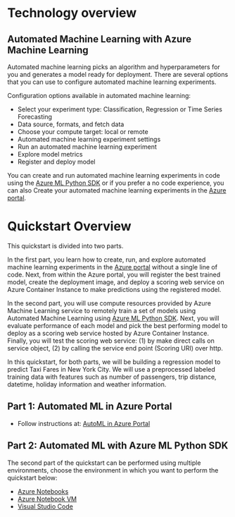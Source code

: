 # Technology overview

## Automated Machine Learning with Azure Machine Learning
Automated machine learning picks an algorithm and hyperparameters for you and generates a model ready for deployment. There are several options that you can use to configure automated machine learning experiments.

Configuration options available in automated machine learning:

- Select your experiment type: Classification, Regression or Time Series Forecasting
- Data source, formats, and fetch data
- Choose your compute target: local or remote
- Automated machine learning experiment settings
- Run an automated machine learning experiment
- Explore model metrics
- Register and deploy model

You can create and run automated machine learning experiments in code using the [Azure ML Python SDK](https://docs.microsoft.com/en-us/azure/machine-learning/service/how-to-configure-auto-train) or if you prefer a no code experience, you can also Create your automated machine learning experiments in the [Azure portal](https://docs.microsoft.com/en-us/azure/machine-learning/service/how-to-create-portal-experiments).


# Quickstart Overview

This quickstart is divided into two parts. 

In the first part, you learn how to create, run, and explore automated machine learning experiments in the [Azure portal](https://docs.microsoft.com/en-us/azure/machine-learning/service/how-to-create-portal-experiments) without a single line of code. Next, from within the Azure portal, you will register the best trained model, create the deployment image, and deploy a scoring web service on Azure Container Instance to make predictions using the registered model. 

In the second part, you will use compute resources provided by Azure Machine Learning service to remotely train a set of models using Automated Machine Learning using [Azure ML Python SDK](https://docs.microsoft.com/en-us/azure/machine-learning/service/how-to-configure-auto-train). Next, you will evaluate performance of each model and pick the best performing model to deploy as a scoring web service hosted by Azure Container Instance. Finally, you will test the scoring web service: (1) by make direct calls on service object, (2) by calling the service end point (Scoring URI) over http.

In this quickstart, for both parts, we will be building a regression model to predict Taxi Fares in New York City. We will use a preprocessed labeled training data with features such as number of passengers, trip distance, datetime, holiday information and weather information.

## Part 1: Automated ML in Azure Portal

- Follow instructions at: [AutoML in Azure Portal](./automl-azure-portal/README.md)

## Part 2: Automated ML with Azure ML Python SDK

The second part of the quickstart can be performed using multiple environments, choose the environment in which you want to perform the quickstart below:

- [Azure Notebooks](./azure-notebooks/README.md)
- [Azure Notebook VM](./azure-notebook-vm/README.md)
- [Visual Studio Code](./visual-studio-code/README.md)
